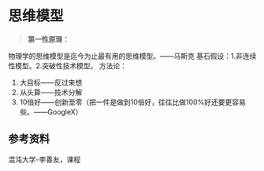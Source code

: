 # 思维模型



> **第一性原理：**

物理学的思维模型是迄今为止最有用的思维模型。——马斯克
基石假设：1.非连续性模型。2.突破性技术模型。
方法论：
1. 大目标——反过来想
2. 从头算——技术分解
3. 10倍好——创新至零（把一件是做到10倍好，往往比做100%好还要更容易些。——GoogleX）


## 参考资料

混沌大学-李善友，课程

